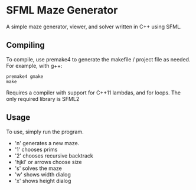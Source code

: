 SFML Maze Generator
===================

A simple maze generator, viewer, and solver written in C++ using SFML.

Compiling
---------

To compile, use premake4 to generate the makefile / project file as needed.
For example, with g++:

	premake4 gmake
	make

Requires a compiler with support for C++11 lambdas, <random> and for loops.
The only required library is SFML2

Usage
-----

To use, simply run the program.

- 'n' generates a new maze.
- '1' chooses prims
- '2' chooses recursive backtrack
- 'hjkl' or arrows choose size
- 's' solves the maze
- 'w' shows width dialog
- 'x' shows height dialog
